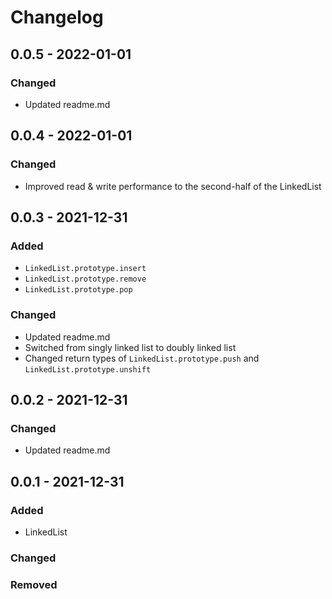 # Changelog

## 0.0.5 - 2022-01-01

### Changed

- Updated readme.md

## 0.0.4 - 2022-01-01

### Changed

- Improved read & write performance to the second-half of the LinkedList 

## 0.0.3 - 2021-12-31

### Added

- `LinkedList.prototype.insert`
- `LinkedList.prototype.remove`
- `LinkedList.prototype.pop`

### Changed

- Updated readme.md
- Switched from singly linked list to doubly linked list
- Changed return types of `LinkedList.prototype.push` and `LinkedList.prototype.unshift`

## 0.0.2 - 2021-12-31

### Changed

- Updated readme.md
## 0.0.1 - 2021-12-31

### Added

- LinkedList

### Changed

### Removed
